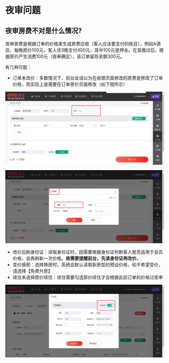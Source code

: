 # 夜审问题

## 夜审房费不对是什么情况?

夜审房费是根据订单的价格来生成房费应收（客人应该要支付的账目），例如A酒店，每晚房价100元，客人住3晚支付400元，其中100元是押金。在首晚过后，根据房价产生消费100元（夜审确定），该订单留存余额300元。

有几种可能：

* 订单未改价：多数情况下，前台会误以为在收银页面修改的房费是修改了订单价格，而实际上是需要在订单房价页面修改（如下图所示）

![&#x6539;&#x4EF7;&#x5728;&#x8FD9;&#x91CC;](../.gitbook/assets/image%20%28119%29.png)

![&#x8FD9;&#x91CC;&#x4E0D;&#x662F;&#x6539;&#x4EF7;](../.gitbook/assets/image%20%2843%29.png)

* 改价后刷身份证：读取身份证时，因需要根据身份证判断客人是否适用于会员价格，会再刷新一次价格。**故需要提醒前台，先读身份证再改价**。
* 变价换房：选择换房时，系统会默认读取新房型的预设价格，如不希望变价，请选择【免费升房】
* 续住未选择原价续住：续住需要勾选原价续住才会根据此前订单的价格过夜审

![&#x52FE;&#x9009;&#x539F;&#x4EF7;&#x7EED;&#x4F4F;&#x529E;&#x7406;&#x7EED;&#x4F4F;](../.gitbook/assets/image%20%2883%29.png)

